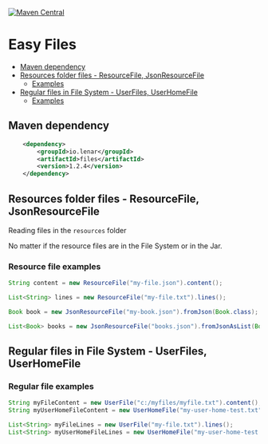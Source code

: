 [![Maven Central](https://img.shields.io/maven-central/v/io.lenar/files.svg)](https://maven-badges.herokuapp.com/maven-central/io.lenar/files)

# Easy Files

* [Maven dependency](#maven-dependency)
* [Resources folder files - ResourceFile, JsonResourceFile](#resources-folder-files---resourcefile-jsonresourcefile)
  * [Examples](#resource-file-examples)
* [Regular files in File System - UserFiles, UserHomeFile](#regular-files-in-file-system---userfiles-userhomefile)
  * [Examples](#regular-file-examples)
  
## Maven dependency

```xml
    <dependency>
        <groupId>io.lenar</groupId>
        <artifactId>files</artifactId>
        <version>1.2.4</version>
    </dependency>
```

## Resources folder files - ResourceFile, JsonResourceFile

Reading files in the ```resources``` folder

No matter if the resource files are in the File System or in the Jar.

### Resource file examples

```java
String content = new ResourceFile("my-file.json").content();

List<String> lines = new ResourceFile("my-file.txt").lines();

Book book = new JsonResourceFile("my-book.json").fromJson(Book.class);

List<Book> books = new JsonResourceFile("books.json").fromJsonAsList(Book[].class);
```

## Regular files in File System - UserFiles, UserHomeFile

### Regular file examples

```java
String myFileContent = new UserFile("c:/myfiles/myfile.txt").content();
String myUserHomeFileContent = new UserHomeFile("my-user-home-test.txt").content();

List<String> myFileLines = new UserFile("my-file.txt").lines();
List<String> myUserHomeFileLines = new UserHomeFile("my-user-home-test.txt").lines();
```
